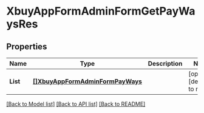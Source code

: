 # XbuyAppFormAdminFormGetPayWaysRes

## Properties
Name | Type | Description | Notes
------------ | ------------- | ------------- | -------------
**List** | [**[]XbuyAppFormAdminFormPayWays**](xbuy.app.form.adminForm.PayWays.md) |  | [optional] [default to null]

[[Back to Model list]](../README.md#documentation-for-models) [[Back to API list]](../README.md#documentation-for-api-endpoints) [[Back to README]](../README.md)

